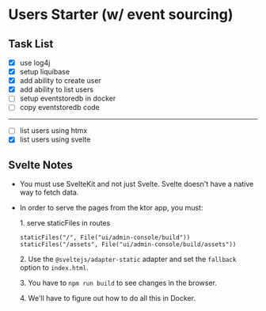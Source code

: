 # Users Starter (w/ event sourcing)

## Task List

- [x] use log4j
- [x] setup liquibase
- [x] add ability to create user
- [x] add ability to list users
- [ ] setup eventstoredb in docker
- [ ] copy eventstoredb code

---
- [ ] list users using htmx
- [x] list users using svelte

## Svelte Notes

- You must use SvelteKit and not just Svelte. Svelte doesn't have a native way to fetch data.
- In order to serve the pages from the ktor app, you must:

  1\. serve staticFiles in routes

  ```
  staticFiles("/", File("ui/admin-console/build"))
  staticFiles("/assets", File("ui/admin-console/build/assets"))
  ```

  2\. Use the `@sveltejs/adapter-static` adapter and set the `fallback` option to `index.html`.

  3\. You have to `npm run build` to see changes in the browser.

  4\. We'll have to figure out how to do all this in Docker.

